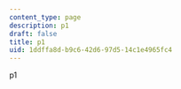 ```yaml
---
content_type: page
description: p1
draft: false
title: p1
uid: 1ddffa8d-b9c6-42d6-97d5-14c1e4965fc4
---
```

p1